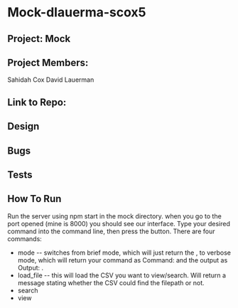 # Mock-dlauerma-scox5

## Project: Mock

## Project Members:
Sahidah Cox
David Lauerman

## Link to Repo:

## Design

## Bugs

## Tests

## How To Run
Run the server using npm start in the mock directory. when you go to the port opened (mine is 8000) you should see our interface. Type your desired command into the command line, then press the button. There are four commands:
* mode -- switches from brief mode, which will just return the <output>, to verbose mode, which will return your command as Command: <command> and the output as Output: <output>.
* load_file <filepath to CSV> -- this will load the CSV you want to view/search. Will return a message stating whether the CSV could find the filepath or not.
* search
* view
